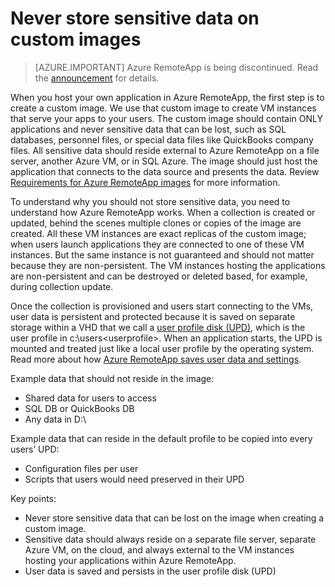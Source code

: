 
<properties
    pageTitle="Never store sensitive data on custom images for Azure RemoteApp | Microsoft Azure"
    description="Learn about the guidelines for storing data in custom images in Azure RemoteApp"
    services="remoteapp"
    documentationCenter=""
    authors="lizap"
    manager="mbaldwin" />

<tags
    ms.service="remoteapp"
    ms.workload="compute"
    ms.tgt_pltfrm="na"
    ms.devlang="na"
    ms.topic="article"
    ms.date="08/15/2016"
    ms.author="elizapo" />


# <a name="never-store-sensitive-data-on-custom-images"></a>Never store sensitive data on custom images

> [AZURE.IMPORTANT]
> Azure RemoteApp is being discontinued. Read the [announcement](https://go.microsoft.com/fwlink/?linkid=821148) for details.

When you host your own application in Azure RemoteApp, the first step is to create a custom image. We use that custom image to create VM instances that serve your apps to your users. The custom image should contain ONLY applications and never sensitive data that can be lost, such as SQL databases, personnel files, or special data files like QuickBooks company files. All sensitive data should reside external to Azure RemoteApp on a file server, another Azure VM, or in SQL Azure. The image should just host the application that connects to the data source and presents the data. Review [Requirements for Azure RemoteApp images](remoteapp-imagereqs.md) for more information. 

To understand why you should not store sensitive data, you need to understand how Azure RemoteApp works. When a collection is created or updated, behind the scenes multiple clones or copies of the image are created. All these VM instances are exact replicas of the custom image; when users launch applications they are connected to one of these VM instances. But the same instance is not guaranteed and should not matter because they are non-persistent. The VM instances hosting the applications are non-persistent and can be destroyed or deleted based, for example, during collection update. 

Once the collection is provisioned and users start connecting to the VMs, user data is persistent and protected because it is saved on separate storage within a VHD that we call a [user profile disk (UPD)](remoteapp-upd.md), which is the user profile in c:\users\<userprofile>. When an application starts, the UPD is mounted and treated just like a local user profile by the operating system. Read more about how [Azure RemoteApp saves user data and settings](remoteapp-upd.md).

Example data that should not reside in the image:

- Shared data for users to access
- SQL DB or QuickBooks DB
- Any data in D:\

Example data that can reside in the default profile to be copied into every users’ UPD:

- Configuration files per user
- Scripts that users would need preserved in their UPD

Key points:

- Never store sensitive data that can be lost on the image when creating a custom image.
- Sensitive data should always reside on a separate file server, separate Azure VM, on the cloud, and always external to the VM instances hosting your applications within Azure RemoteApp. 
- User data is saved and persists in the user profile disk (UPD)



